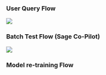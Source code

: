 ### User Query Flow 

[![](https://mermaid.ink/img/pako:eNqFkdFqwjAUhl_lkGt9gV4MtKk6cGzaDQatyFlzrME0KUm6IdZ3X1J1uN0sV4Hv-w9_ck6sMoJYwmqL7R5eeakhnEkxcQdYdeS8NBqkhkzXSrr9Bsbjhz5FpbbpM8_et5OXxx6mRU5awJw0WfQkIF8twRvg05iTmjaXsdOYhvS0porkJ0VuybVGOzpfjHSYH-OZtcb2wIulqWOBNbXGeqnrkNrcy0u0dRiFHiEn30NWcPOllUERK7w5sr_0vAnl7_RZwaVrFR7_2HzoOv-hEcETOYf17TnZoCyKOfkLnhGJD6wOVz77hy8GztmINWQblCLs4RRRyfyeGipZEq6CdtgpX7JSn4PatSJ8cSakN5YlO1SORgw7b_KjrljibUc3iUsMa22u1vkbwT-cwQ)](https://mermaid.live/edit#pako:eNqFkdFqwjAUhl_lkGt9gV4MtKk6cGzaDQatyFlzrME0KUm6IdZ3X1J1uN0sV4Hv-w9_ck6sMoJYwmqL7R5eeakhnEkxcQdYdeS8NBqkhkzXSrr9Bsbjhz5FpbbpM8_et5OXxx6mRU5awJw0WfQkIF8twRvg05iTmjaXsdOYhvS0porkJ0VuybVGOzpfjHSYH-OZtcb2wIulqWOBNbXGeqnrkNrcy0u0dRiFHiEn30NWcPOllUERK7w5sr_0vAnl7_RZwaVrFR7_2HzoOv-hEcETOYf17TnZoCyKOfkLnhGJD6wOVz77hy8GztmINWQblCLs4RRRyfyeGipZEq6CdtgpX7JSn4PatSJ8cSakN5YlO1SORgw7b_KjrljibUc3iUsMa22u1vkbwT-cwQ)

### Batch Test Flow (Sage Co-Pilot) 
[![](https://mermaid.ink/img/pako:eNpdkt1ugzAMhV_FynX7AlxMKj9tJzFtHdU0CXphgdtGgoQFM3WCvvtCyNZuXEXOd3x8HAZR6opEIE4G2zPs40KB_VZ5qrECPhN89NSx1KoDVHOFLi0ZhmyXdgdYLh8gzDOyd7c6sIY4hESdpKLD3DJ0aDS8Uknyk6Z7Q11rG9N1JqKJGCd5Yow2I8R5pI2hkp1t8tveu96rYmSEjHiEJH_DWlbI1sIXDzCjidOt84y1Iddz58O5bDcDkAr2BqWS6mQH9QnWzinCuoboOU7eYfXyOMJmeEIuz7AhRca6Vv96-XAbJ3boCFs_grUx1GrDf3w8KrvG03N566YfU63bab-KLny38jEUC9GQaVBW9jmHSVMIm7GhQgT2WNER-5oLUairRft2WlFSSTuICI5Yd7QQ2LPOvlQpAjY9_UCxRPt3NJ66fgPMA7U2)](https://mermaid.live/edit#pako:eNpdkt1ugzAMhV_FynX7AlxMKj9tJzFtHdU0CXphgdtGgoQFM3WCvvtCyNZuXEXOd3x8HAZR6opEIE4G2zPs40KB_VZ5qrECPhN89NSx1KoDVHOFLi0ZhmyXdgdYLh8gzDOyd7c6sIY4hESdpKLD3DJ0aDS8Uknyk6Z7Q11rG9N1JqKJGCd5Yow2I8R5pI2hkp1t8tveu96rYmSEjHiEJH_DWlbI1sIXDzCjidOt84y1Iddz58O5bDcDkAr2BqWS6mQH9QnWzinCuoboOU7eYfXyOMJmeEIuz7AhRca6Vv96-XAbJ3boCFs_grUx1GrDf3w8KrvG03N566YfU63bab-KLny38jEUC9GQaVBW9jmHSVMIm7GhQgT2WNER-5oLUairRft2WlFSSTuICI5Yd7QQ2LPOvlQpAjY9_UCxRPt3NJ66fgPMA7U2)

### Model re-training Flow 
